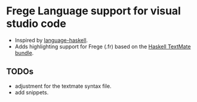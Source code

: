 # Frege Language support for visual studio code

* Inspired by [language-haskell](https://github.com/JustusAdam/language-haskell).
* Adds highlighting support for Frege (.fr) based on the [Haskell TextMate bundle](https://github.com/textmate/haskell.tmbundle).

## TODOs

* adjustment for the textmate syntax file.
* add snippets.